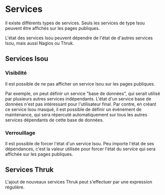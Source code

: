 # <span id="services"></span>Services

Il existe différents types de services. Seuls les services de type Isou peuvent être affichés sur les pages publiques.

L'état des services Isou peuvent dépendre de l'état de d'autres services Isou, mais aussi Nagios ou Thruk.

## <span id="isou"></span>Services Isou

### <span id="visibilite"></span>Visibilité
Il est possible de ne pas afficher un service Isou sur les pages publiques.

Par exemple, on peut définir un service "base de données", qui serait utilisé par plusieurs autres services indépendants. L'état d'un service base de données n'est pas intéressant pour l'utilisateur final. Par contre, en créant ce service Isou masqué, il est possible de définir un évènement de maintenance, qui sera répercuté automatiquement sur tous les autres services dépendants de cette base de données.

### <span id="verrouillage"></span>Verrouillage
Il est possible de forcer l'état d'un service Isou. Peu importe l'état de ses dépendances, c'est la valeur utilisée pour forcer l'état du service qui sera affichée sur les pages publiques.

## <span id="thruk"></span>Services Thruk

L'ajout de nouveaux services Thruk peut s'effectuer par une expression régulière.
